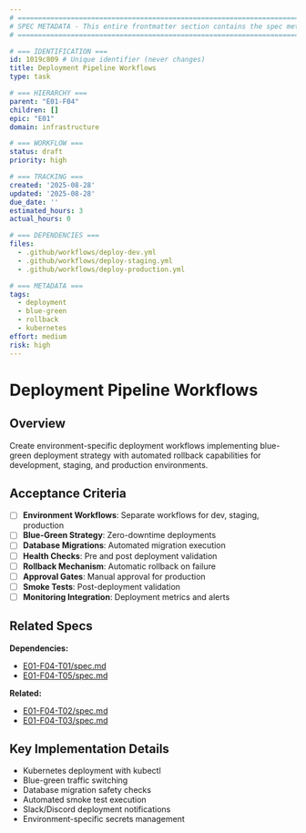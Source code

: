 ```yaml
---
# ============================================================================
# SPEC METADATA - This entire frontmatter section contains the spec metadata
# ============================================================================

# === IDENTIFICATION ===
id: 1019c809 # Unique identifier (never changes)
title: Deployment Pipeline Workflows
type: task

# === HIERARCHY ===
parent: "E01-F04"
children: []
epic: "E01"
domain: infrastructure

# === WORKFLOW ===
status: draft
priority: high

# === TRACKING ===
created: '2025-08-28'
updated: '2025-08-28'
due_date: ''
estimated_hours: 3
actual_hours: 0

# === DEPENDENCIES ===
files:
  - .github/workflows/deploy-dev.yml
  - .github/workflows/deploy-staging.yml
  - .github/workflows/deploy-production.yml

# === METADATA ===
tags:
  - deployment
  - blue-green
  - rollback
  - kubernetes
effort: medium
risk: high
---
```


# Deployment Pipeline Workflows

## Overview

Create environment-specific deployment workflows implementing blue-green deployment strategy with automated rollback capabilities for development, staging, and production environments.

## Acceptance Criteria

- [ ] **Environment Workflows**: Separate workflows for dev, staging, production
- [ ] **Blue-Green Strategy**: Zero-downtime deployments
- [ ] **Database Migrations**: Automated migration execution
- [ ] **Health Checks**: Pre and post deployment validation
- [ ] **Rollback Mechanism**: Automatic rollback on failure
- [ ] **Approval Gates**: Manual approval for production
- [ ] **Smoke Tests**: Post-deployment validation
- [ ] **Monitoring Integration**: Deployment metrics and alerts

## Related Specs

**Dependencies:**
- [E01-F04-T01/spec.md](../E01-F04-T01/spec.md)
- [E01-F04-T05/spec.md](../E01-F04-T05/spec.md)

**Related:**
- [E01-F04-T02/spec.md](../E01-F04-T02/spec.md)
- [E01-F04-T03/spec.md](../E01-F04-T03/spec.md)

## Key Implementation Details

- Kubernetes deployment with kubectl
- Blue-green traffic switching
- Database migration safety checks
- Automated smoke test execution
- Slack/Discord deployment notifications
- Environment-specific secrets management
